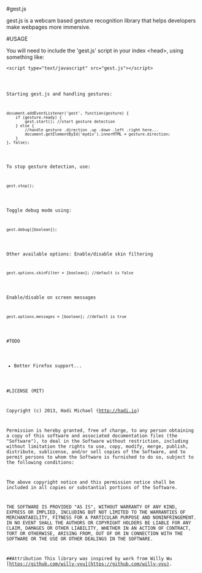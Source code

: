 #gest.js

gest.js is a webcam based gesture recognition library that helps developers make webpages more immersive.

#USAGE

You will need to include the 'gest.js' script in your index &lt;head&gt;, using something like:

<pre><code>&lt;script type="text/javascript" src="gest.js"&gt;&lt;/script&gt;</pre>

Starting gest.js and handling gestures:
<pre><code>document.addEventListener('gest', function(gesture) {
	if (gesture.ready) {
		gest.start(); //start gesture detection
	} else {
		//handle gesture .direction .up .down .left .right here...
		document.getElementById('mydiv').innerHTML = gesture.direction;
	}
}, false);</code></pre>

To stop gesture detection, use:
<pre><code>gest.stop();</code></pre>

Toggle debug mode using:
<pre><code>gest.debug([boolean]);</code></pre>

Other available options:
Enable/disable skin filtering
<pre><code>gest.options.skinFilter = [boolean]; //default is false</code></pre>

Enable/disable on screen messages
<pre><code>gest.options.messages = [boolean]; //default is true</code></pre>

#TODO

- Better Firefox support...

#LICENSE (MIT)

Copyright (c) 2013, Hadi Michael (http://hadi.io)

Permission is hereby granted, free of charge, to any person obtaining a copy
of this software and associated documentation files (the "Software"), to deal
in the Software without restriction, including without limitation the rights
to use, copy, modify, merge, publish, distribute, sublicense, and/or sell
copies of the Software, and to permit persons to whom the Software is
furnished to do so, subject to the following conditions:

The above copyright notice and this permission notice shall be included in
all copies or substantial portions of the Software.

THE SOFTWARE IS PROVIDED "AS IS", WITHOUT WARRANTY OF ANY KIND, EXPRESS OR
IMPLIED, INCLUDING BUT NOT LIMITED TO THE WARRANTIES OF MERCHANTABILITY,
FITNESS FOR A PARTICULAR PURPOSE AND NONINFRINGEMENT. IN NO EVENT SHALL THE
AUTHORS OR COPYRIGHT HOLDERS BE LIABLE FOR ANY CLAIM, DAMAGES OR OTHER
LIABILITY, WHETHER IN AN ACTION OF CONTRACT, TORT OR OTHERWISE, ARISING FROM,
OUT OF OR IN CONNECTION WITH THE SOFTWARE OR THE USE OR OTHER DEALINGS IN
THE SOFTWARE.

##Attribution
This library was inspired by work from Willy Wu [https://github.com/willy-vvu](https://github.com/willy-vvu).